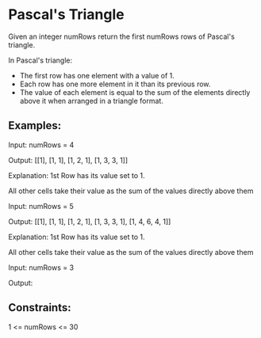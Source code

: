 # Pascal's Triangle
Given an integer numRows return the first numRows rows of Pascal's triangle.

In Pascal's triangle:

- The first row has one element with a value of 1.
- Each row has one more element in it than its previous row.
- The value of each element is equal to the sum of the elements directly above it when arranged in a triangle format.

## Examples:
Input: numRows = 4

Output: [[1], [1, 1], [1, 2, 1], [1, 3, 3, 1]]

Explanation: 1st Row has its value set to 1.

All other cells take their value as the sum of the values directly above them

Input: numRows = 5

Output: [[1], [1, 1], [1, 2, 1], [1, 3, 3, 1], [1, 4, 6, 4, 1]]

Explanation: 1st Row has its value set to 1.

All other cells take their value as the sum of the values directly above them

Input: numRows = 3

Output:

## Constraints:
1 <= numRows <= 30